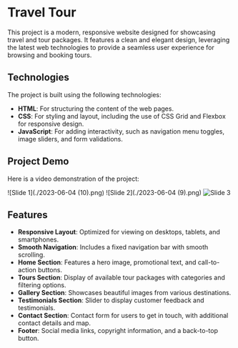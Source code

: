 # Travel Tour

This project is a modern, responsive website designed for showcasing travel and tour packages. It features a clean and elegant design, leveraging the latest web technologies to provide a seamless user experience for browsing and booking tours.

## Technologies

The project is built using the following technologies:

- **HTML**: For structuring the content of the web pages.
- **CSS**: For styling and layout, including the use of CSS Grid and Flexbox for responsive design.
- **JavaScript**: For adding interactivity, such as navigation menu toggles, image sliders, and form validations.

## Project Demo

Here is a video demonstration of the project:

![Slide 1](./2023-06-04 (10).png)
![Slide 2](./2023-06-04 (9).png)
![Slide 3](./images/slide3.jpg)

## Features

- **Responsive Layout**: Optimized for viewing on desktops, tablets, and smartphones.
- **Smooth Navigation**: Includes a fixed navigation bar with smooth scrolling.
- **Home Section**: Features a hero image, promotional text, and call-to-action buttons.
- **Tours Section**: Display of available tour packages with categories and filtering options.
- **Gallery Section**: Showcases beautiful images from various destinations.
- **Testimonials Section**: Slider to display customer feedback and testimonials.
- **Contact Section**: Contact form for users to get in touch, with additional contact details and map.
- **Footer**: Social media links, copyright information, and a back-to-top button.


